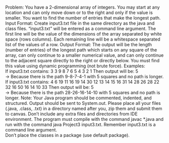 Problem: You have a 2-dimensional array of integers. You may start at any location and can only move 
down or to the right and only if the value is smaller. You want to find the number of entries that make 
the longest path. 
Input Format: Create input3.txt file in the same directory as the java and class files. “input3.txt” will 
be entered as a command line argument. The first line will be the value of the dimensions of the array 
separated by white space (rows columns). Each remaining line will be a whitespace separated list of the 
values of a row. 
Output Format: The output will be the length (number of entries) of the longest path which starts on 
any square of the array, can only continue to a smaller numerical value, and can only continue to the 
adjacent square directly to the right or directly below. You must find this value using dynamic 
programming (not brute force). 
Examples:  
If input3.txt contains: 
3  3 
9  8  7 
6  5  4 
3  2  1 
Then output will be: 
5        
→ Because there is the path 9-8-7-4-1 with 5 squares and no path is longer. 
If input3.txt contains: 
4  6 
19  11  16  19  14  30 
12  13  14  15  16  31 
14  28  26  28  22  32 
16  50  16  14  10  33 
Then output will be: 
5         
→ Because there is the path 28-26-16-14-10 with 5 squares and no path is longer. 
Note: 
Your Java program should be commented, indented, and structured. Output should be sent to 
System.out. Please place all your files (.java, .class, .txt) in a directory named after you, zip them and 
submit them to canvas. Don’t include any extra files and directories from IDE environment. The program 
must compile with the command javac *.java and run with the command java Project3 input3.txt. 
Remember input3.txt is a command line argument.  
Don’t place the classes in a package (use default package). 
